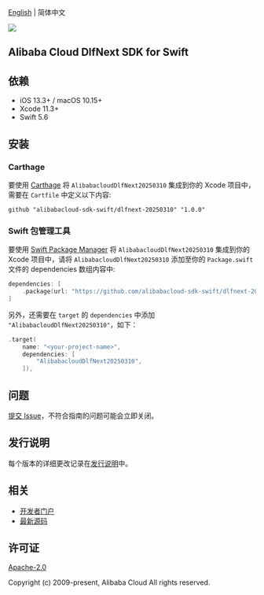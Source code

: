 [English](README.md) | 简体中文

![](https://aliyunsdk-pages.alicdn.com/icons/AlibabaCloud.svg)

## Alibaba Cloud DlfNext SDK for Swift

## 依赖

- iOS 13.3+ / macOS 10.15+
- Xcode 11.3+
- Swift 5.6

## 安装

### Carthage

要使用 [Carthage](https://github.com/Carthage/Carthage) 将 `AlibabacloudDlfNext20250310` 集成到你的 Xcode 项目中，需要在 `Cartfile` 中定义以下内容:

```ogdl
github "alibabacloud-sdk-swift/dlfnext-20250310" "1.0.0"
```

### Swift 包管理工具

要使用 [Swift Package Manager](https://swift.org/package-manager/) 将 `AlibabacloudDlfNext20250310` 集成到你的 Xcode 项目中，请将 `AlibabacloudDlfNext20250310` 添加至你的 `Package.swift` 文件的 dependencies 数组内容中:

```swift
dependencies: [
    .package(url: "https://github.com/alibabacloud-sdk-swift/dlfnext-20250310.git", from: "1.0.0")
]
```

另外，还需要在 `target` 的 `dependencies` 中添加 `"AlibabacloudDlfNext20250310"`，如下：

```swift
.target(
    name: "<your-project-name>",
    dependencies: [
        "AlibabacloudDlfNext20250310",
    ]),
```

## 问题

[提交 Issue](https://github.com/alibabacloud-sdk-swift/dlfnext-20250310/issues/new)，不符合指南的问题可能会立即关闭。

## 发行说明

每个版本的详细更改记录在[发行说明](./ChangeLog.txt)中。

## 相关

* [开发者门户](https://next.api.aliyun.com/home)
* [最新源码](https://github.com/alibabacloud-sdk-swift/dlfnext-20250310)

## 许可证

[Apache-2.0](http://www.apache.org/licenses/LICENSE-2.0)

Copyright (c) 2009-present, Alibaba Cloud All rights reserved.
